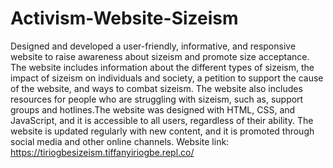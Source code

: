 # Activism-Website-Sizeism
Designed and developed a user-friendly, informative, and responsive website to raise awareness about sizeism and promote size acceptance. The website includes information about the different types of sizeism, the impact of sizeism on individuals and society, a petition to support the cause of the website, and ways to combat sizeism. The website also includes resources for people who are struggling with sizeism, such as, support groups and hotlines.The website was designed with HTML, CSS, and JavaScript, and it is accessible to all users, regardless of their ability. The website is updated regularly with new content, and it is promoted through social media and other online channels.
Website link: https://tiriogbesizeism.tiffanyiriogbe.repl.co/
